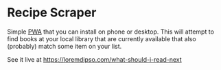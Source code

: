 # Recipe Scraper

Simple [PWA](https://developer.mozilla.org/en-US/docs/Web/Progressive_web_apps) that you can install on phone or desktop. This will attempt to find books at your local library that are currently available that also (probably) match some item on your list.

See it live at <https://loremdipso.com/what-should-i-read-next>

